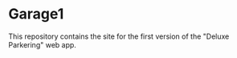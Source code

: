 # Garage1
This repository contains the site for the first version of the "Deluxe Parkering" web app.
